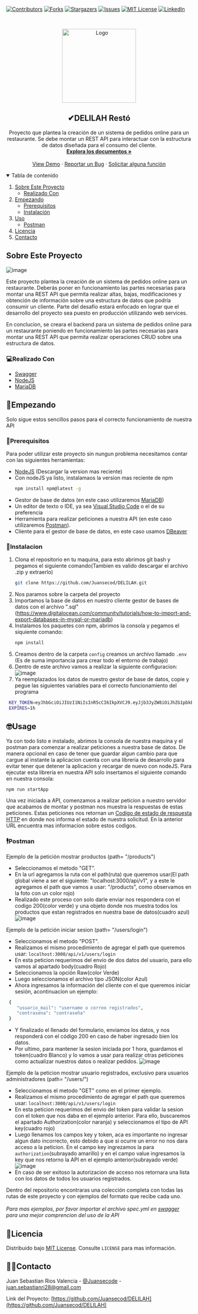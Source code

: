 [![Contributors][contributors-shield]][contributors-url]
[![Forks][forks-shield]][forks-url]
[![Stargazers][stars-shield]][stars-url]
[![Issues][issues-shield]][issues-url]
[![MIT License][license-shield]][license-url]
[![LinkedIn][linkedin-shield]][linkedin-url]


<!-- PROJECT LOGO -->
<br />
<p align="center">
  <a href="https://github.com/Juansecod/DELILAH">
    <img src="https://innpulsacolombia.com/cemprende/sites/default/files/styles/950x/public/2021-04/acamica.png" alt="Logo" width="200px">
  </a>

  <h2 align="center">✔DELILAH Restó</h2>

  <p align="center">
    Proyecto que plantea la creación de un sistema de pedidos online para un restaurante. Se debe montar un REST API para interactuar con la estructura de datos diseñada para el consumo del cliente.
    <br />
    <a href="https://github.com/Juansecod/DELILAH"><strong>Explora los documentos »</strong></a>
    <br />
    <br />
    <a href="https://github.com/Juansecod/DELILAH">View Demo</a>
    ·
    <a href="https://github.com/Juansecod/DELILAH/issues">Reportar un Bug</a>
    ·
    <a href="https://github.com/Juansecod/DELILAH/issues">Solicitar alguna función</a>
  </p>
</p>


<!-- TABLA DE CONTENIDO -->
<details open="open">
  <summary>Tabla de contenido</summary>
  <ol>
    <li>
      <a href="#sobre-este-proyecto">Sobre Este Proyecto</a>
      <ul>
        <li><a href="#realizado-con">Realizado Con</a></li>
      </ul>
    </li>
    <li>
      <a href="#empezando">Empezando</a>
      <ul>
        <li><a href="#prerequisitos">Prerequisitos</a></li>
        <li><a href="#instalacion">Instalación</a></li>
      </ul>
    </li>
    <li><a href="#usage">Uso</a>
      <ul>
        <li><a href="#postman">Postman</a></li>
      </ul>
    </li>
    <li><a href="#licencia">Licencia</a></li>
    <li><a href="#contacto">Contacto</a></li>
  </ol>
</details>



<!-- sobre este proyecto -->
## Sobre Este Proyecto

![image](https://user-images.githubusercontent.com/62673626/126071839-c7cae8f8-4a99-412e-90a7-3cb5c18d158b.png)

Este proyecto plantea la creación de un sistema de pedidos online para un restaurante. Deberás poner en funcionamiento las partes necesarias para montar una REST API que permita realizar altas, bajas, modificaciones y obtención de información sobre una estructura de datos que podría consumir un cliente. Parte del desafío estará enfocado en lograr que el desarrollo del proyecto sea puesto en producción utilizando web services.

En conclucion, se creara el backend para un sistema de pedidos online para un restaurante poniendo en funcionamiento las partes necesarias para montar una REST API que permita realizar operaciones CRUD sobre una estructura de datos.

### 💻Realizado Con

* [Swagger](editor.swagger.io)
* [NodeJS](https://nodejs.org/es/)
* [MariaDB](https://www.mariadbtutorial.com/getting-started/install-mariadb/)



<!-- GETTING STARTED -->
## 🥳Empezando

Solo sigue estos sencillos pasos para el correcto funcionamiento de nuestra API

### 🤔Prerequisitos

Para poder utilizar este proyecto sin nungun problema necesitamos contar con las siguientes herramientas:
* [NodeJS](https://nodejs.org/es/) (Descargar la version mas reciente)
* Con nodeJS ya listo, instalamaos la version mas reciente de npm
  ```sh
  npm install npm@latest -g
  ```
 * Gestor de base de datos (en este caso utilizaremos [MariaDB](https://www.mariadbtutorial.com/getting-started/install-mariadb/))
 * Un editor de texto o IDE, ya sea [Visual Studio Code](https://code.visualstudio.com/download) o el de su preferencia
 * Herramienta para realizar peticiones a nuestra API (en este caso utilizaremos [Postman](https://learning.postman.com/docs/getting-started/installation-and-updates/)).
 * Cliente para el gestor de base de datos, en este caso usamos [DBeaver](https://dbeaver.io/download/)

### 🤯Instalacion

1. Clona el repositorio en tu maquina, para esto abrimos git bash y pegamos el siguiente comando(Tambien es valido descargar el archivo .zip y extraerlo)
   ```sh
   git clone https://github.com/Juansecod/DELILAH.git
   ```
2. Nos paramos sobre la carpeta del proyecto
3. Importamos la base de datos en nuestro cliente gestor de bases de datos con el archivo ".sql" (https://www.digitalocean.com/community/tutorials/how-to-import-and-export-databases-in-mysql-or-mariadb)
4. Instalamos los paquetes con npm, abrimos la consola y pegamos el siquiente comando:
   ```sh
   npm install
4. Creamos dentro de la carpeta `config` creamos un archivo llamado `.env` (Es de suma importancia para crear todo el entorno de trabajo)
5. Dentro de este archivo vamos a realizar la siguiente configuracion:
    ![image](https://user-images.githubusercontent.com/62673626/126071471-237bc31c-90fc-4588-9593-8d8ee7c82e03.png)
6. Ya reemplazados los datos de nuestro gestor de base de datos, copie y pegue las siguientes variables para el correcto funcionamiento del programa
  ```sh
   KEY_TOKEN=eyJhbGciOiJIUzI1NiIsInR5cCI6IkpXVCJ9.eyJjb3JyZW8iOiJhZG1pbkBhZG1pbi5jb20iLCJ0aXBvX3VzdWFyaW8iOjIsImlhdCI6MTYyNTcxNzkyMCwiZXhwIjoxNjI1NzIxNTIwfQ.pGpfCH-dZbxmrjstZn7MMD6dmE_RBcdsz4_M0bktXfk
   EXPIRES=1h
   ```


<!-- USAGE EXAMPLES -->
## 🤓Usage
Ya con todo listo e instalado, abrimos la consola de nuestra maquina y el postman para comenzar a realizar peticiones a nuestra base de datos.
De manera opcional en caso de tener que guardar algun cambio para que cargue al instante la aplicacion cuenta con una libreria de desarrollo para evitar tener que detener la 
aplicacion y recargar de nuevo con nodeJS. Para ejecutar esta libreria en nuestra API solo insertamos el siguiente comando en nuestra consola:
  ``` sh
  npm run startApp
  ```
Una vez iniciada a API, comenzamos a realizar peticion a nuestro servidor que acabamos de montar y postman nos muestra la respuestas de estas peticiones. Estas peticiones nos retornan un [Codigo de estado de respuesta HTTP](https://developer.mozilla.org/es/docs/Web/HTTP/Status) en donde nos informa el estado de nuestra solicitud. En la anterior URL encuentra mas informacion sobre estos codigos. 

### 🕴Postman
Ejemplo de la petición mostrar productos (path= "/products")
  - Seleccionamos el metodo "GET".
  - En la url agregamos la ruta con el path(ruta) que queremos usar(El path global viene a ser el siguiente: "localhost:3000/api/v1", y a este le agregamos el path que vamos a usar: "/products", como observamos en la foto con un color rojo)
  - Realizado este proceso con solo darle enviar nos respondera con el codigo 200(color verde) y una objeto donde nos muestra todos los productos que estan registrados en nuestra base de datos(cuadro azul)
![image](https://user-images.githubusercontent.com/62673626/126074943-fd6a9a50-aa6a-4994-b3ed-c83be358f54a.png)

Ejemplo de la petición iniciar sesion (path= "/users/login")
  - Seleccionamos el metodo "POST".
  - Realizamos el mismo procedimiento de agregar el path que queremos usar: `localhost:3000/api/v1/users/login`
  - En esta peticion requerimos del envio de dos datos del usuario, para ello vamos al apartado body(cuadro Rojo)
  - Seleccionamos la opción Raw(color Verde)
  - Luego seleccionamos el archivo tipo JSON(color Azul)
  - Ahora ingresamos la información del cliente con el que queremos iniciar sesión, acontinuacion un ejemplo:
  ```sh 
   {
      "usuario_mail": "username o correo registrados",
      "contrasena": "contraseña"
   }
   ```
  - Y finalizado el llenado del formulario, enviamos los datos, y nos  responderá con el código 200 en caso de haber ingresado bien los datos.
  - Por ultimo, para mantener la sesion iniciada por 1 hora, guardamos el token(cuadro Blanco) y lo vamos a usar para realizar otras peticiones como actualizar nuestros datos o realizar pedidos.
![image](https://user-images.githubusercontent.com/62673626/126075493-f7df96b4-7ec3-4032-beff-ed26c8474aff.png)

Ejemplo de la peticion mostrar usuario registrados, exclusivo para usuarios administradores (path= "/users/")
  - Seleccionamos el metodo "GET" como en el primer ejemplo.
  - Realizamos el mismo procedimiento de agregar el path que queremos usar: `localhost:3000/api/v1/users/login`
  - En esta peticion requerimos del envio del token para validar la sesion con el token que nos daba en el ejemplo anterior. Para ello, buscaremos el apartado Authorization(color naranja) y seleccionamos el tipo de API key(cuadro rojo)
  - Luego llenamos los campos key y token, aca es importante no ingresar algun dato incorrecto, esto debido a que si ocurre un error no nos dara acceso a la peticion. En el campo key ingrezamos la para `authorization`(subrayado amarillo) y en el campo value ingresamos la key que nos retorno la API en el ejemplo anterior(subrayado verde)
  ![image](https://user-images.githubusercontent.com/62673626/126094597-403d6da1-3bbe-4781-b9b7-03cb440f4611.png)
  - En caso de ser exitoso la autorizacion de acceso nos retornara una lista con los datos de todos los usuarios registrados.

Dentro del repositorio encontraras una colección completa con todas las rutas de este proyecto y con ejemplos del formato que recibe cada uno.<br /><br />
_Para mas ejemplos, por favor importar el archivo spec.yml en [swagger](https://editor.swagger.io) para una mejor comprencion del uso de la API_


<!-- LICENCIA -->
## 🧾Licencia

Distribuido bajo [MIT License](https://choosealicense.com/licenses/mit/). Consulte `LICENSE` para mas información.



<!-- Contacto -->
## 👨‍💻Contacto

Juan Sebastian Rios Valencia - [@Juansecode](https://www.linkedin.com/in/juansecode) - juan.sebastianri28@gmail.com

Link del Proyecto: [https://github.com/Juansecod/DELILAH](https://github.com/Juansecod/DELILAH)







<!-- MARKDOWN LINKS & IMAGES -->
<!-- https://www.markdownguide.org/basic-syntax/#reference-style-links -->
[contributors-shield]: https://img.shields.io/github/contributors/Juansecod/DELILAH.svg?style=for-the-badge
[contributors-url]: https://github.com/Juansecod/DELILAH/graphs/contributors
[forks-shield]: https://img.shields.io/github/forks/Juansecod/DELILAH.svg?style=for-the-badge
[forks-url]: https://github.com/Juansecod/DELILAH/network/members
[stars-shield]: https://img.shields.io/github/stars/Juansecod/DELILAH.svg?style=for-the-badge
[stars-url]: https://github.com/Juansecod/DELILAH/stargazers
[issues-shield]: https://img.shields.io/github/issues/Juansecod/DELILAH.svg?style=for-the-badge
[issues-url]: https://github.com/Juansecod/DELILAH/issues
[license-shield]: https://img.shields.io/github/license/Juansecod/DELILAH.svg?style=for-the-badge
[license-url]: https://github.com/Juansecod/DELILAH/blob/main/LICENSE
[linkedin-shield]: https://img.shields.io/badge/-LinkedIn-black.svg?style=for-the-badge&logo=linkedin&colorB=555
[linkedin-url]: https://linkedin.com/in/Juansecode
